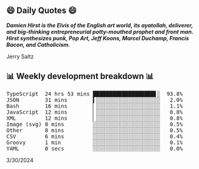 ## 😄 Daily Quotes 😄

_**Damien Hirst is the Elvis of the English art world, its ayatollah, deliverer, and big-thinking entrepreneurial potty-mouthed prophet and front man. Hirst synthesizes punk, Pop Art, Jeff Koons, Marcel Duchamp, Francis Bacon, and Catholicism.**_

Jerry Saltz



## 📊 Weekly development breakdown 📊

<pre>TypeScript  24 hrs 53 mins ███████████████████▋░  93.8%
JSON        31 mins        ▍░░░░░░░░░░░░░░░░░░░░   2.0%
Bash        16 mins        ▏░░░░░░░░░░░░░░░░░░░░   1.1%
JavaScript  12 mins        ▏░░░░░░░░░░░░░░░░░░░░   0.8%
XML         12 mins        ▏░░░░░░░░░░░░░░░░░░░░   0.8%
Image (svg) 8 mins         ░░░░░░░░░░░░░░░░░░░░░   0.5%
Other       8 mins         ░░░░░░░░░░░░░░░░░░░░░   0.5%
CSV         6 mins         ░░░░░░░░░░░░░░░░░░░░░   0.4%
Groovy      1 min          ░░░░░░░░░░░░░░░░░░░░░   0.1%
YAML        0 secs         ░░░░░░░░░░░░░░░░░░░░░   0.0%</pre>

3/30/2024